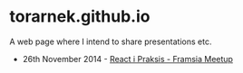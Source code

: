 # torarnek.github.io

A web page where I intend to share presentations etc.


* 26th November 2014 - [React i Praksis - Framsia Meetup](presentations/React-i-praksis_Framsia-Meetup.no.pdf)
